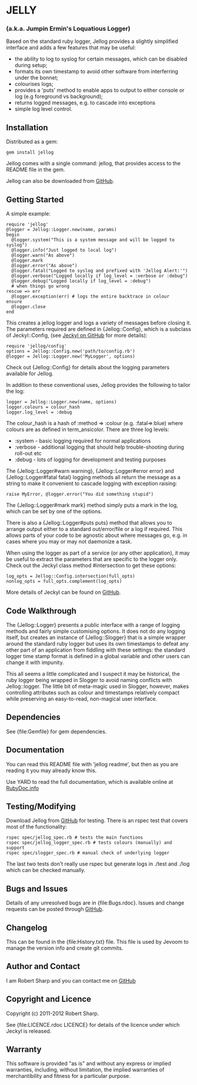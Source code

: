 # JELLY

### (a.k.a. Jumpin Ermin's Loquatious Logger)

Based on the standard ruby logger, Jellog provides a slightly simplified interface and
adds a few features that may be useful:

* the ability to log to syslog for certain messages, which can be disabled during 
  setup;
* formats its own timestamp to avoid other software from interferring under the bonnet;
* colourises logs;
* provides a 'puts' method to enable apps to output to either console or log (e.g foreground
  vs background);
* returns logged messages, e.g. to cascade into exceptions
* simple log level control.

## Installation

Distributed as a gem:

    gem install jellog
  
Jellog comes with a single command: jellog, that provides access to the README file in the gem.

Jellog can also be downloaded from [GitHub](https://github.com/osburn-sharp/jellog).

## Getting Started

A simple example:

    require 'jellog'
    @logger = Jellog::Logger.new(name, params)
    begin
      @logger.system("This is a system message and will be logged to syslog")
      @logger.info("Just logged to local log")
      @logger.warn("As above")
      @logger.mark
      @logger.error("As above")
      @logger.fatal("Logged to syslog and prefixed with 'Jellog Alert:'")
      @logger.verbose("Logged locally if log_level = :verbose or :debug")
      @logger.debug("Logged locally if log_level = :debug")
      # when things go wrong
    rescue => err
      @logger.exception(err) # logs the entire backtrace in colour
    ensure
      @logger.close
    end

This creates a jellog logger and logs a variety of messages before closing it. The parameters required 
are defined in {Jellog::Config}, which is a subclass of Jeckyl::Config, (see [Jeckyl on GitHub](https://github.com/osburn-sharp/jeckyl) 
for more details):

    require 'jellog/config'
    options = Jellog::Config.new('path/to/config.rb')
    @logger = Jellog::Logger.new('MyLogger', options)

Check out {Jellog::Config} for details about the logging parameters available for Jellog.

In addition to these conventional uses, Jellog provides the following to tailor the log:

    logger = Jellog::Logger.new(name, options)
    logger.colours = colour_hash
    logger.log_level = :debug

The colour_hash is a hash of :method => :colour (e.g. :fatal=>:blue) where colours are as defined
in term_ansicolor. There are three log levels:

* :system - basic logging required for normal applications
* :verbose - additional logging that should help trouble-shooting during roll-out etc
* :debug - lots of logging for development and testing purposes

The {Jellog::Logger#warn warning}, {Jellog::Logger#error error} and {Jellog::Logger#fatal fatal} logging methods all return the message as
a string to make it convenient to cascade logging with exception raising:

    raise MyError, @logger.error("You did something stupid")
    
The {Jellog::Logger#mark mark} method simply puts a mark in the log, which can be set by one of the options. 

There is also a {Jellog::Logger#puts puts} method that allows you to arrange output either to a standard out/error/file or a log
if required. This allows parts of your code to be agnostic about where messages go, e.g. in cases where you may or may not
daemonize a task.

When using the logger as part of a service (or any other application), it may be useful to extract the parameters that are specific
to the logger only. Check out the Jeckyl class method #intersection to get these options:

    log_opts = Jellog::Config.intersection(full_opts)
    nonlog_opts = full_opts.complement(log_opts)
    
More details of Jeckyl can be found on [GitHub](https://github.com/osburn-sharp/jeckyl).
    
## Code Walkthrough

The {Jellog::Logger} presents a public interface with a range of logging methods and fairly simple customising options. It does
not do any logging itself, but creates an instance of {Jellog::Slogger} that is a simple wrapper around the standard ruby logger
but uses its own timestamps to defeat any other part of an application from fiddling with these settings: the standard logger
time stamp format is defined in a global variable and other users can change it with impunity.

This all seems a little complicated and I suspect it may be historical, the ruby logger being wrapped in Slogger to avoid
naming conflicts with Jellog::logger. The little bit of meta-magic used in Slogger, however, makes controlling attributes such
as colour and timestamps relatively compact while preserving an easy-to-read, non-magical user interface.

## Dependencies

See {file:Gemfile} for gem dependencies.

## Documentation

You can read this README file with 'jellog readme', but then as you are reading it you may already know this.

Use YARD to read the full documentation, which is available online at [RubyDoc.info](http://rdoc.info/github/osburn-sharp/jellog/frames)

## Testing/Modifying

Download Jellog from [GitHub](https://github.com/osburn-sharp/jellog) for testing. There is an rspec test that covers most of the functionality:

    rspec spec/jellog_spec.rb # tests the main functions
    rspec spec/jellog_logger_spec.rb # tests colours (manually) and support
    rspec spec/slogger_spec.rb # manual check of underlying logger
    
The last two tests don't really use rspec but generate logs in ./test and ./log which can be checked manually.

## Bugs and Issues

Details of any unresolved bugs are in {file:Bugs.rdoc}.
Issues and change requests can be posted through [GitHub](https://github.com/osburn-sharp/jellog/issues).

## Changelog

This can be found in the {file:History.txt} file. This file is used by Jevoom to manage the
version info and create git commits.

## Author and Contact

I am Robert Sharp and you can contact me on [GitHub](http://github.com/osburn-sharp)

## Copyright and Licence

Copyright (c) 2011-2012 Robert Sharp. 

See {file:LICENCE.rdoc LICENCE} for details of the licence under which Jeckyl is released.

## Warranty

This software is provided "as is" and without any express or implied
warranties, including, without limitation, the implied warranties of
merchantibility and fitness for a particular purpose.